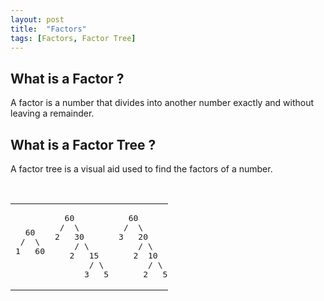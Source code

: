 ```yaml
---
layout: post
title:  "Factors"
tags: [Factors, Factor Tree]
---
```

## What is a Factor ?

A factor is a number that divides into another number exactly and without leaving a remainder.

## What is a Factor Tree ?
A factor tree is a visual aid used to find the factors of a number.

<br>

<table class="noborder" style="width:50%;">
<tr>
<td>
<pre>
  60
 /  \
1   60




</pre>
</td>
<td>
<pre>
  60
 /  \
2   30
    / \
   2   15
       / \
      3   5
</pre>
</td>
<td>
<pre>
  60
 /  \
3   20
    / \
   2  10
      / \
     2   5
</pre>
</td>
<td>
<pre>
    60
   /  \
  4    15
 / \   / \
2   2 3   5


</pre>
</td>
<td>
<pre>
  60
 /  \
5   12
    / \
   2   6
      / \
     2   3
</pre>
</td>
<td>
<pre>
    60
   /  \
  6    10
 / \   / \
2   3 2   5


</pre>
</td>
</tr>
</table>